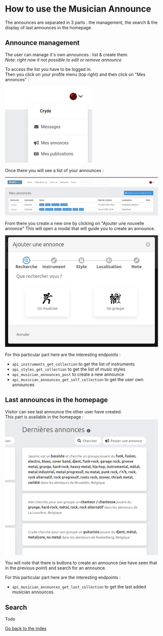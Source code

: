 # How to use the Musician Announce

The announces are separated in 3 parts : the management, the search & the display of last announces in the homepage.

## Announce management

The user can manage it's own announces : list & create them.   
_Note: right now it not possible to edit or remove announce_

To access the list you have to be logged in.  
Then you click on your profile menu (top right) and then click on "Mes annonces"  :   

![Access to the announces list](images/musician-announce/profile-announce-access.png)

Once there you will see a list of your announces :  

![The announces list](images/musician-announce/announce-list.png)


From there you create a new one by clicking on "Ajouter une nouvelle annonce" 
This will open a modal that will guide you to create an announce.

![Add announce modal](images/musician-announce/add-announce-modal.png)

For this particular part here are the interesting endpoints : 
- `api_instruments_get_collection` to get the list of instruments
- `api_styles_get_collection` to get the list of music styles
- `api_musician_announces_post` to create a new announce 
- `api_musician_announces_get_self_collection` to get the user own announces

## Last announces in the homepage

Visitor can see last announce the other user have created.  
This part is available in the homepage :  
![Last announce](images/musician-announce/last-announce-homepage.png)

You will note that there is buttons to create an announce (we have seen that in the previous point) and search for an announce.

For this particular part here are the interesting endpoints : 
- `api_musician_announces_get_last_collection` to get the last added musician announces


## Search 

Todo 


[Go back to the index](README.md)